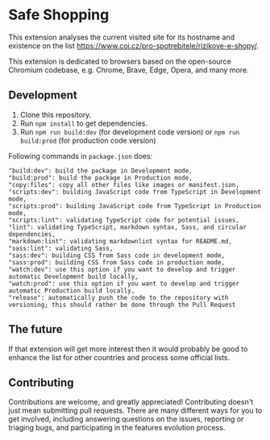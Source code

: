 # Safe Shopping

This extension analyses the current visited site for its hostname and existence on the list https://www.coi.cz/pro-spotrebitele/rizikove-e-shopy/.

This extension is dedicated to browsers based on the open-source Chromium codebase, e.g. Chrome, Brave, Edge, Opera, and many more.

## Development

1. Clone this repository.
2. Run `npm install` to get dependencies.
3. Run `npm run build:dev` (for development code version) or `npm run build:prod` (for production code version)

Following commands in `package.json` does:

    "build:dev": build the package in Development mode,
    "build:prod": build the package in Production mode,
    "copy:files": copy all other files like images or manifest.json,
    "scripts:dev": building JavaScript code from TypeScript in Development mode,
    "scripts:prod": building JavaScript code from TypeScript in Production mode,
    "scripts:lint": validating TypeScript code for potential issues,
    "lint": validating TypeScript, markdown syntax, Sass, and circular dependencies,
    "markdown:lint": validating markdownlint syntax for README.md,
    "sass:lint": validating Sass,
    "sass:dev": building CSS from Sass code in development mode,
    "sass:prod": building CSS from Sass code in production mode,
    "watch:dev": use this option if you want to develop and trigger automatic Development build locally,
    "watch:prod": use this option if you want to develop and trigger automatic Production build locally,
    "release": automatically push the code to the repository with versioning; this should rather be done through the Pull Request

## The future

If that extension will get more interest then it would probably be good to enhance the list for other countries and process some official lists.

## Contributing

Contributions are welcome, and greatly appreciated! Contributing doesn't just mean submitting pull requests. There are many different ways for you to get involved, including answering questions on the issues, reporting or triaging bugs, and participating in the features evolution process.
